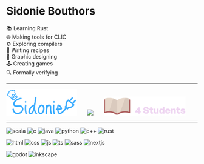 # Sidonie Bouthors

📚 Learning Rust <br>
🌐 Making tools for CLIC <br>
⚙️ Exploring compilers <br>
🍲 Writing recipes <br>
🎨 Graphic designing <br>
🕹️ Creating games <br>
🔍 Formally verifying <br>

---

<a href="https://sidonie.me"><img src="https://raw.githubusercontent.com/SidonieBouthors/sidonie.me/refs/heads/main/public/logo.svg" height=70></a>
&nbsp;&nbsp;&nbsp;&nbsp;&nbsp;
<a href="https://clic.epfl.ch"><img src="https://raw.githubusercontent.com/clicepfl/s4s-2024/refs/heads/main/app/public/clic.svg" height=50></a>
&nbsp;&nbsp;&nbsp;&nbsp;&nbsp;
<a href="https://students4students.ch"><img src="https://raw.githubusercontent.com/SidonieBouthors/S4S-images/refs/heads/main/logo-s4s.svg" height=50></a>

---

![scala](https://img.shields.io/badge/Scala-DC322F?style=for-the-badge&logo=scala&logoColor=white) 
![c](https://img.shields.io/badge/C-00599C?style=for-the-badge&logo=c&logoColor=white) 
![java](https://img.shields.io/badge/Java-%23e06a01.svg?style=for-the-badge&logoColor=white)
![python](https://img.shields.io/badge/Python-3776AB?style=for-the-badge&logo=python&logoColor=white)
![c++](https://img.shields.io/badge/C%2B%2B-00599C?style=for-the-badge&logo=c%2B%2B&logoColor=white)
![rust](https://img.shields.io/badge/Rust-CE412B?style=for-the-badge&logo=rust&logoColor=white)

![html](https://img.shields.io/badge/HTML-E34F26?style=for-the-badge&logo=html5&logoColor=white) 
![css](https://img.shields.io/badge/CSS-1572B6?style=for-the-badge&logo=css3&logoColor=white) 
![js](https://img.shields.io/badge/JavaScript-F7DF1E?style=for-the-badge&logo=javascript&logoColor=323330) 
![ts](https://img.shields.io/badge/TypeScript-007ACC?style=for-the-badge&logo=typescript&logoColor=white) 
![sass](https://img.shields.io/badge/Sass-C69?style=for-the-badge&logo=sass&logoColor=white)
![nextjs](https://img.shields.io/badge/next%20js-5c72e4?style=for-the-badge&logo=nextdotjs&logoColor=white) 


![godot](https://img.shields.io/badge/Godot-478CBF?style=for-the-badge&logo=GodotEngine&logoColor=white) 
![inkscape](https://img.shields.io/badge/Inkscape-202d40?style=for-the-badge&logo=Inkscape&logoColor=white) 
